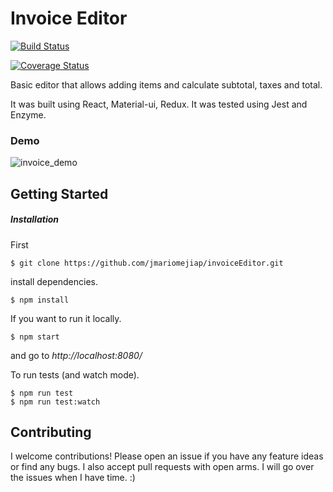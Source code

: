 # Invoice Editor

[![Build Status](https://travis-ci.org/jmariomejiap/invoiceEditor.svg?branch=master)](https://travis-ci.org/jmariomejiap/invoiceEditor)

[![Coverage Status](https://coveralls.io/repos/jmariomejiap/invoiceEditor/badge.svg?branch=master)](https://coveralls.io/r/jmariomejiap/invoiceEditor?branch=master)


Basic editor that allows adding items and calculate subtotal, taxes and total. 

It was built using React, Material-ui, Redux. It was tested using Jest and Enzyme.

### Demo
![invoice_demo](https://user-images.githubusercontent.com/22829270/40701224-00bdc7c2-6392-11e8-85e2-2209d46fc69c.gif)


## Getting Started

##### Installation


First
```
$ git clone https://github.com/jmariomejiap/invoiceEditor.git
```

install dependencies.
```
$ npm install 
```

If you want to run it locally.

```
$ npm start
```

and go to *http://localhost:8080/*

To run tests (and watch mode).

```
$ npm run test
$ npm run test:watch
```

## Contributing
I welcome contributions! Please open an issue if you have any feature ideas or find any bugs. I also accept pull requests with open arms. I will go over the issues when I have time. :)
